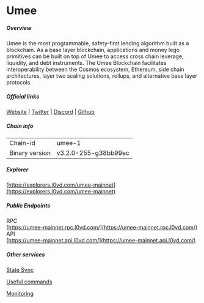 # Umee


##### Overview
Umee is the most programmable, safety-first lending algorithm built as a blockchain. As a base layer blockchain, applications and money lego primitives can be built on top of Umee to access cross chain leverage, liquidity, and debt instruments. The Umee Blockchain facilitates interoperability between the Cosmos ecosystem, Ethereum, side chain architectures, layer two scaling solutions, rollups, and alternative base layer protocols.

##### Official links
[Website](https://www.umee.cc/) | [Twitter](https://twitter.com/Umee_crosschain) | [Discord](https://discord.com/invite/3v8AUS3bZV) | [Github](https://github.com/umee-network)

##### Chain info

|  |  |
| ------ | ------ |
| Chain-id | umee-1 |
| Binary version | v3.2.0-255-g38bb99ec |

##### Explorer
[https://explorers.l0vd.com/umee-mainnet](https://explorers.l0vd.com/umee-mainnet)

##### Public Endpoints
RPC <br />
[https://umee-mainnet.rpc.l0vd.com/](https://umee-mainnet.rpc.l0vd.com/) <br />
API <br />
[https://umee-mainnet.api.l0vd.com/](https://umee-mainnet.api.l0vd.com/) <br />


##### Other services
[State Sync](mainnets/umee/state-sync/)

[Useful commands](mainnets/umee/useful-commands/)

[Monitoring](mainnets/umee/monitoring/)
